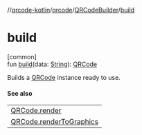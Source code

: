 //[qrcode-kotlin](../../../index.md)/[qrcode](../index.md)/[QRCodeBuilder](index.md)/[build](build.md)

# build

[common]\
fun [build](build.md)(data: [String](https://kotlinlang.org/api/latest/jvm/stdlib/kotlin/-string/index.html)): [QRCode](../-q-r-code/index.md)

Builds a [QRCode](../-q-r-code/index.md) instance ready to use.

#### See also

| |
|---|
| [QRCode.render](../-q-r-code/render.md) |
| [QRCode.renderToGraphics](../-q-r-code/render-to-graphics.md) |
